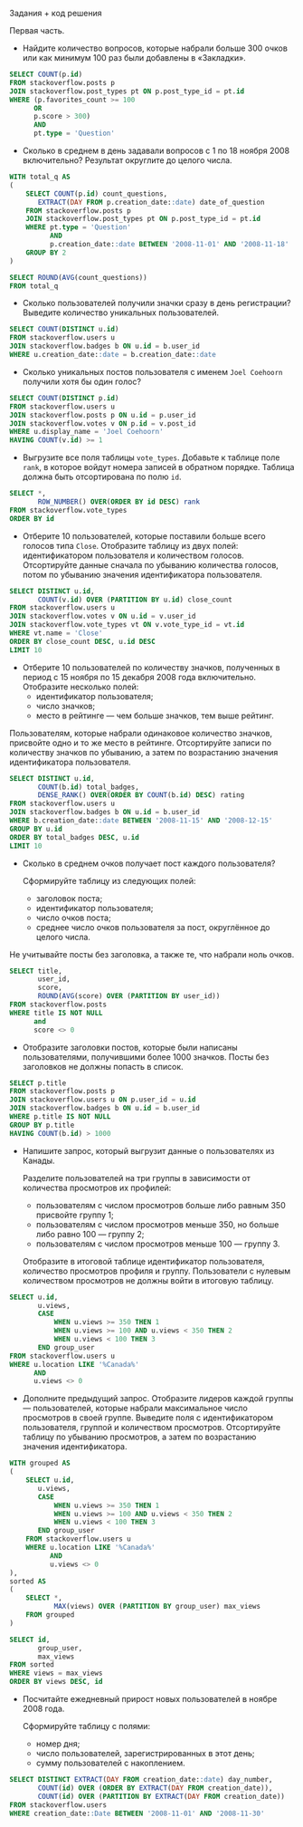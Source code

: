 Задания + код решения

Первая часть.

* Найдите количество вопросов, которые набрали больше 300 очков или как минимум 100 раз были добавлены в «Закладки».
``` sql
SELECT COUNT(p.id)
FROM stackoverflow.posts p
JOIN stackoverflow.post_types pt ON p.post_type_id = pt.id
WHERE (p.favorites_count >= 100
      OR
      p.score > 300)
      AND
      pt.type = 'Question'
```

* Сколько в среднем в день задавали вопросов с 1 по 18 ноября 2008 включительно? Результат округлите до целого числа.
``` sql
WITH total_q AS
(
    SELECT COUNT(p.id) count_questions,
       EXTRACT(DAY FROM p.creation_date::date) date_of_question
    FROM stackoverflow.posts p
    JOIN stackoverflow.post_types pt ON p.post_type_id = pt.id
    WHERE pt.type = 'Question'
          AND
          p.creation_date::date BETWEEN '2008-11-01' AND '2008-11-18'
    GROUP BY 2
)

SELECT ROUND(AVG(count_questions))
FROM total_q
```

* Сколько пользователей получили значки сразу в день регистрации? Выведите количество уникальных пользователей.
``` sql
SELECT COUNT(DISTINCT u.id)
FROM stackoverflow.users u
JOIN stackoverflow.badges b ON u.id = b.user_id
WHERE u.creation_date::date = b.creation_date::date
```

* Сколько уникальных постов пользователя с именем `Joel Coehoorn` получили хотя бы один голос?
``` sql
SELECT COUNT(DISTINCT p.id)
FROM stackoverflow.users u
JOIN stackoverflow.posts p ON u.id = p.user_id
JOIN stackoverflow.votes v ON p.id = v.post_id
WHERE u.display_name = 'Joel Coehoorn'
HAVING COUNT(v.id) >= 1
```

* Выгрузите все поля таблицы `vote_types`. Добавьте к таблице поле `rank`, в которое войдут номера записей в обратном порядке. Таблица должна быть отсортирована по полю `id`.
``` sql
SELECT *,
       ROW_NUMBER() OVER(ORDER BY id DESC) rank
FROM stackoverflow.vote_types 
ORDER BY id
```

* Отберите 10 пользователей, которые поставили больше всего голосов типа `Close`. Отобразите таблицу из двух полей: идентификатором пользователя и количеством голосов. Отсортируйте данные сначала по убыванию количества голосов, потом по убыванию значения идентификатора пользователя.
``` sql
SELECT DISTINCT u.id,
       COUNT(v.id) OVER (PARTITION BY u.id) close_count
FROM stackoverflow.users u
JOIN stackoverflow.votes v ON u.id = v.user_id
JOIN stackoverflow.vote_types vt ON v.vote_type_id = vt.id
WHERE vt.name = 'Close'
ORDER BY close_count DESC, u.id DESC
LIMIT 10
```

* Отберите 10 пользователей по количеству значков, полученных в период с 15 ноября по 15 декабря 2008 года включительно.
  Отобразите несколько полей:
  * идентификатор пользователя;
  * число значков;
  * место в рейтинге — чем больше значков, тем выше рейтинг.

Пользователям, которые набрали одинаковое количество значков, присвойте одно и то же место в рейтинге.
Отсортируйте записи по количеству значков по убыванию, а затем по возрастанию значения идентификатора пользователя.
``` sql
SELECT DISTINCT u.id,
       COUNT(b.id) total_badges, 
       DENSE_RANK() OVER(ORDER BY COUNT(b.id) DESC) rating
FROM stackoverflow.users u
JOIN stackoverflow.badges b ON u.id = b.user_id
WHERE b.creation_date::date BETWEEN '2008-11-15' AND '2008-12-15'
GROUP BY u.id
ORDER BY total_badges DESC, u.id
LIMIT 10
```

* Сколько в среднем очков получает пост каждого пользователя?
  
  Сформируйте таблицу из следующих полей:
  * заголовок поста;
  * идентификатор пользователя;
  * число очков поста;
  * среднее число очков пользователя за пост, округлённое до целого числа.
  
 Не учитывайте посты без заголовка, а также те, что набрали ноль очков.
``` sql
SELECT title,
       user_id,
       score,
       ROUND(AVG(score) OVER (PARTITION BY user_id))
FROM stackoverflow.posts
WHERE title IS NOT NULL
      and
      score <> 0
```

* Отобразите заголовки постов, которые были написаны пользователями, получившими более 1000 значков. Посты без заголовков не должны попасть в список.
``` sql
SELECT p.title
FROM stackoverflow.posts p
JOIN stackoverflow.users u ON p.user_id = u.id
JOIN stackoverflow.badges b ON u.id = b.user_id
WHERE p.title IS NOT NULL
GROUP BY p.title
HAVING COUNT(b.id) > 1000
```

* Напишите запрос, который выгрузит данные о пользователях из Канады.
  
  Разделите пользователей на три группы в зависимости от количества просмотров их профилей:
  * пользователям с числом просмотров больше либо равным 350 присвойте группу 1;
  * пользователям с числом просмотров меньше 350, но больше либо равно 100 — группу 2;
  * пользователям с числом просмотров меньше 100 — группу 3.
    
  Отобразите в итоговой таблице идентификатор пользователя, количество просмотров профиля и группу. Пользователи с нулевым количеством просмотров не должны войти в итоговую таблицу.
``` sql
SELECT u.id,
       u.views,
       CASE
           WHEN u.views >= 350 THEN 1
           WHEN u.views >= 100 AND u.views < 350 THEN 2
           WHEN u.views < 100 THEN 3
       END group_user
FROM stackoverflow.users u
WHERE u.location LIKE '%Canada%'
      AND
      u.views <> 0 
```

* Дополните предыдущий запрос. Отобразите лидеров каждой группы — пользователей, которые набрали максимальное число просмотров в своей группе. Выведите поля с идентификатором пользователя, группой и количеством просмотров. Отсортируйте таблицу по убыванию просмотров, а затем по возрастанию значения идентификатора.
``` sql
WITH grouped AS
(
    SELECT u.id,
       u.views,
       CASE
           WHEN u.views >= 350 THEN 1
           WHEN u.views >= 100 AND u.views < 350 THEN 2
           WHEN u.views < 100 THEN 3
       END group_user
    FROM stackoverflow.users u
    WHERE u.location LIKE '%Canada%'
          AND
          u.views <> 0 
),
sorted AS
(
    SELECT *,
           MAX(views) OVER (PARTITION BY group_user) max_views
    FROM grouped
)

SELECT id,
       group_user,
       max_views
FROM sorted
WHERE views = max_views
ORDER BY views DESC, id 
```

* Посчитайте ежедневный прирост новых пользователей в ноябре 2008 года.
  
  Сформируйте таблицу с полями:
  * номер дня;
  * число пользователей, зарегистрированных в этот день;
  * сумму пользователей с накоплением.
``` sql
SELECT DISTINCT EXTRACT(DAY FROM creation_date::date) day_number,
       COUNT(id) OVER (ORDER BY EXTRACT(DAY FROM creation_date)),
       COUNT(id) OVER (PARTITION BY EXTRACT(DAY FROM creation_date))
FROM stackoverflow.users
WHERE creation_date::Date BETWEEN '2008-11-01' AND '2008-11-30'
```
